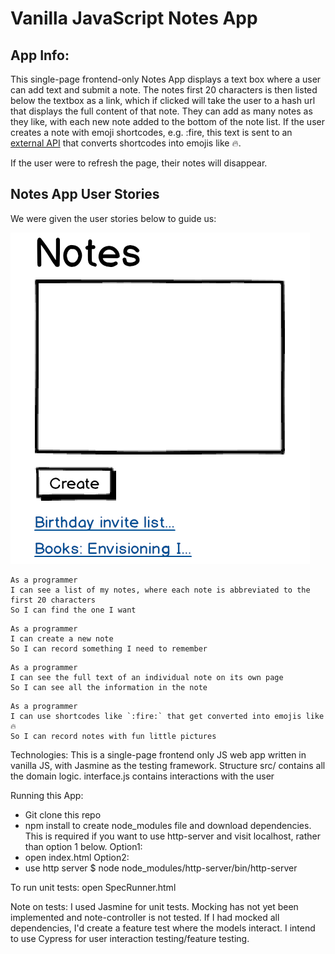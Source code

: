 # Vanilla JavaScript Notes App

## App Info:

This single-page frontend-only Notes App displays a text box where a user can add text and submit a note. The notes first 20 characters is then listed below the textbox as a link, which if clicked will take the user to a hash url that displays the full content of that note. They can add as many notes as they like, with each new note added to the bottom of the note list. If the user creates a note with emoji shortcodes, e.g. :fire, this text is sent to an [external API](https://makers-emojify.herokuapp.com/) that converts shortcodes into emojis like 🔥. 

If the user were to refresh the page, their notes will disappear. 

## Notes App User Stories

We were given the user stories below to guide us:

![NotesAppExampleLook](images/UserStories.png)

```
As a programmer
I can see a list of my notes, where each note is abbreviated to the first 20 characters
So I can find the one I want
```

```
As a programmer
I can create a new note
So I can record something I need to remember
```

```
As a programmer
I can see the full text of an individual note on its own page
So I can see all the information in the note
```

```
As a programmer
I can use shortcodes like `:fire:` that get converted into emojis like 🔥
So I can record notes with fun little pictures
```
Technologies:
This is a single-page frontend only JS web app written in vanilla JS, with Jasmine as the testing framework. 
Structure
src/ contains all the domain logic. interface.js contains interactions with the user

Running this App:
- Git clone this repo
- npm install to create node_modules file and download dependencies. 
  This is required if you want to use http-server and visit localhost, rather than option 1 below. 
Option1:
- open index.html 
Option2:
- use http server 
$ node node_modules/http-server/bin/http-server

To run unit tests:
open SpecRunner.html

Note on tests: I used Jasmine for unit tests. Mocking has not yet been implemented and note-controller is not tested. If I had mocked all dependencies, I'd create a feature test where the models interact. 
I intend to use Cypress for user interaction testing/feature testing. 
